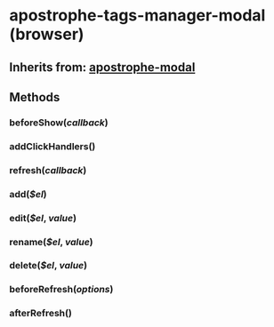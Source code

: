 # apostrophe-tags-manager-modal (browser)
## Inherits from: [apostrophe-modal](../apostrophe-modal/browser-apostrophe-modal.md)

## Methods
### beforeShow(*callback*)

### addClickHandlers()

### refresh(*callback*)

### add(*$el*)

### edit(*$el*, *value*)

### rename(*$el*, *value*)

### delete(*$el*, *value*)

### beforeRefresh(*options*)

### afterRefresh()

